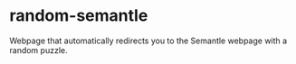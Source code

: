 # random-semantle
Webpage that automatically redirects you to the Semantle webpage with a random puzzle.
